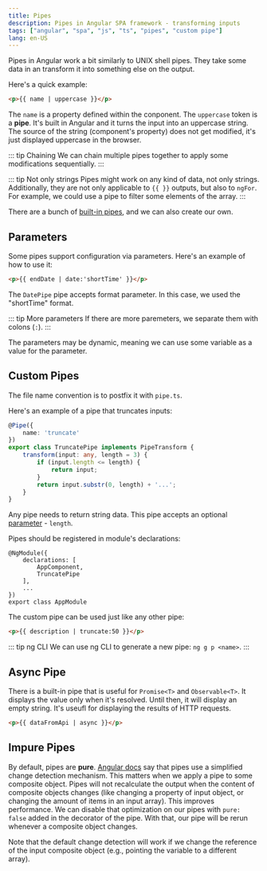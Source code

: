```yaml
---
title: Pipes
description: Pipes in Angular SPA framework - transforming inputs
tags: ["angular", "spa", "js", "ts", "pipes", "custom pipe"]
lang: en-US
---
```


Pipes in Angular work a bit similarly to UNIX shell pipes. They take some data
in an transform it into something else on the output.

Here's a quick example:

```html
<p>{{ name | uppercase }}</p>
```

The `name` is a property defined within the conponent. The `uppercase` token is
a **pipe**. It's built in Angular and it turns the input into an uppercase
string. The source of the string (component's property) does not get modified,
it's just displayed uppercase in the browser.

::: tip Chaining
We can chain multiple pipes together to apply some modifications sequentially.
:::

::: tip Not only strings
Pipes might work on any kind of data, not only strings. Additionally, they are
not only applicable to `{{ }}` outputs, but also to `ngFor`. For example, we
could use a pipe to filter some elements of the array.
:::

There are a bunch of [built-in pipes](https://angular.io/api/common#pipes), and
we can also create our own.

## Parameters

Some pipes support configuration via parameters. Here's an example of how to use it:

```html
<p>{{ endDate | date:'shortTime' }}</p>
```

The `DatePipe` pipe accepts format parameter. In this case, we used the
"shortTime" format.

::: tip More parameters
If there are more paremeters, we separate them with colons (`:`).
:::

The parameters may be dynamic, meaning we can use some variable as a value for
the parameter.

## Custom Pipes

The file name convention is to postfix it with `pipe.ts`.

Here's an example of a pipe that truncates inputs:

```ts
@Pipe({
    name: 'truncate'
})
export class TruncatePipe implements PipeTransform {
    transform(input: any, length = 3) {
        if (input.length <= length) {
            return input;
        }
        return input.substr(0, length) + '...';
    }
}
```

Any pipe needs to return string data.
This pipe accepts an optional [parameter](#parameters) - `length`.

Pipes should be registered in module's declarations:

```ts{4}
@NgModule({
    declarations: [
        AppComponent,
        TruncatePipe
    ],
    ...
})
export class AppModule
```

The custom pipe can be used just like any other pipe:

```html
<p>{{ description | truncate:50 }}</p>
```

::: tip ng CLI
We can use ng CLI to generate a new pipe: `ng g p <name>`.
:::

## Async Pipe

There is a built-in pipe that is useful for `Promise<T>` and `Observable<T>`. It
displays the value only when it's resolved. Until then, it will display an
empty string. It's useufl for displaying the results of HTTP requests.

```html
<p>{{ dataFromApi | async }}</p>
```

## Impure Pipes

By default, pipes are **pure**. [Angular
docs](https://angular.io/guide/pipes#detecting-pure-changes-to-primitives-and-object-references)
say that pipes use a simplified change detection mechanism. This matters when we
apply a pipe to some composite object. Pipes will not recalculate the output
when the content of composite objects changes (like changing a property of input
object, or changing the amount of items in an input array). This improves
performance. We can disable that optimization on our pipes with `pure: false`
added in the decorator of the pipe. With that, our pipe will be rerun whenever a composite object changes.

Note that the default change detection will work if we change the reference of
the input composite object (e.g., pointing the variable to a different array).